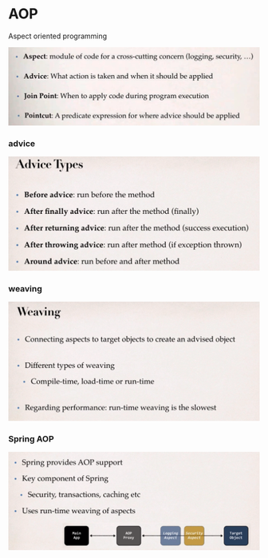 # AOP

Aspect oriented programming 

![](../.gitbook/assets/image%20%2857%29.png)

### advice

![](../.gitbook/assets/image%20%2863%29.png)

### weaving

![](../.gitbook/assets/image%20%2859%29.png)

### Spring AOP

![](../.gitbook/assets/image%20%2868%29.png)

